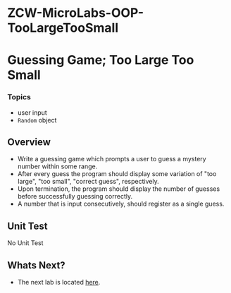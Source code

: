 # ZCW-MicroLabs-OOP-TooLargeTooSmall

# Guessing Game; Too Large Too Small

### Topics
* user input
* `Random` object

## Overview
* Write a guessing game which prompts a user to guess a mystery number within some range.
* After every guess the program should display some variation of "too large", "too small", "correct guess", respectively.
* Upon termination, the program should display the number of guesses before successfully guessing correctly.
* A number that is input consecutively, should register as a single guess.

## Unit Test
No Unit Test

## Whats Next?
* The next lab is located [here](https://github.com/Zipcoder/ZCW-MicroLabs-OOP-SumOfInput).
